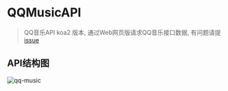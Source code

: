 # QQMusicAPI

> QQ音乐API koa2 版本, 通过Web网页版请求QQ音乐接口数据, 有问题请提 [issue](https://github.com/Rain120/q-music/issues)

## API结构图

![qq-music](https://github.com/Rain120/q-music/blob/master/screenshot/qq-music.png?raw=true)
